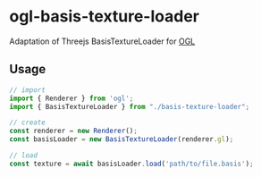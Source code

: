 # ogl-basis-texture-loader
Adaptation of Threejs BasisTextureLoader for [OGL](https://github.com/oframe/ogl)

## Usage

```javascript
// import
import { Renderer } from 'ogl';
import { BasisTextureLoader } from "./basis-texture-loader";

// create
const renderer = new Renderer();
const basisLoader = new BasisTextureLoader(renderer.gl);

// load
const texture = await basisLoader.load('path/to/file.basis');
```
